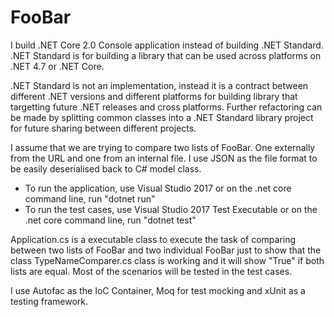 # FooBar

I build .NET Core 2.0 Console application instead of building .NET Standard. .NET Standard is for building a library that can be used across platforms on .NET 4.7 or .NET Core. 

.NET Standard is not an implementation, instead it is a contract between different .NET versions and different platforms for building library that targetting future .NET releases and cross platforms. Further refactoring can be made by splitting common classes into a .NET Standard library project for future sharing between different projects.

I assume that we are trying to compare two lists of FooBar. One externally from the URL and one from an internal file. I use JSON as the file format to be easily deserialised back to C# model class.

- To run the application, use Visual Studio 2017 or on the .net core command line, run "dotnet run"
- To run the test cases, use Visual Studio 2017 Test Executable or on the .net core command line, run "dotnet test"

Application.cs is a executable class to execute the task of comparing between two lists of FooBar and two individual FooBar just to show that the class TypeNameComparer.cs class is working and it will show "True" if both lists are equal. Most of the scenarios will be tested in the test cases.

I use Autofac as the IoC Container, Moq for test mocking and xUnit as a testing framework.
